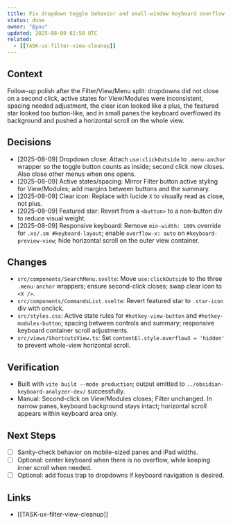 ```yaml
---
title: Fix dropdown toggle behavior and small-window keyboard overflow
status: done
owner: "@you"
updated: 2025-08-09 02:50 UTC
related:
  - [[TASK-ux-filter-view-cleanup]]
---
```


## Context
Follow-up polish after the Filter/View/Menu split: dropdowns did not close on a second click, active states for View/Modules were inconsistent, spacing needed adjustment, the clear icon looked like a plus, the featured star looked too button-like, and in small panes the keyboard overflowed its background and pushed a horizontal scroll on the whole view.

## Decisions
- [2025-08-09] Dropdown close: Attach `use:clickOutside` to `.menu-anchor` wrapper so the toggle button counts as inside; second click now closes. Also close other menus when one opens.
- [2025-08-09] Active states/spacing: Mirror Filter button active styling for View/Modules; add margins between buttons and the summary.
- [2025-08-09] Clear icon: Replace with lucide `X` to visually read as close, not plus.
- [2025-08-09] Featured star: Revert from a `<button>` to a non-button div to reduce visual weight.
- [2025-08-09] Responsive keyboard: Remove `min-width: 100%` override for `.xs/.sm #keyboard-layout`; enable `overflow-x: auto` on `#keyboard-preview-view`; hide horizontal scroll on the outer view container.

## Changes
- `src/components/SearchMenu.svelte`: Move `use:clickOutside` to the three `.menu-anchor` wrappers; ensure second-click closes; swap clear icon to `<X />`.
- `src/components/CommandsList.svelte`: Revert featured star to `.star-icon` div with onclick.
- `src/styles.css`: Active state rules for `#hotkey-view-button` and `#hotkey-modules-button`; spacing between controls and summary; responsive keyboard container scroll adjustments.
- `src/views/ShortcutsView.ts`: Set `contentEl.style.overflowX = 'hidden'` to prevent whole-view horizontal scroll.

## Verification
- Built with `vite build --mode production`; output emitted to `../obsidian-keyboard-analyzer-dev/` successfully.
- Manual: Second-click on View/Modules closes; Filter unchanged. In narrow panes, keyboard background stays intact; horizontal scroll appears within keyboard area only.

## Next Steps
- [ ] Sanity-check behavior on mobile-sized panes and iPad widths.
- [ ] Optional: center keyboard when there is no overflow, while keeping inner scroll when needed.
- [ ] Optional: add focus trap to dropdowns if keyboard navigation is desired.

## Links
- [[TASK-ux-filter-view-cleanup]]

